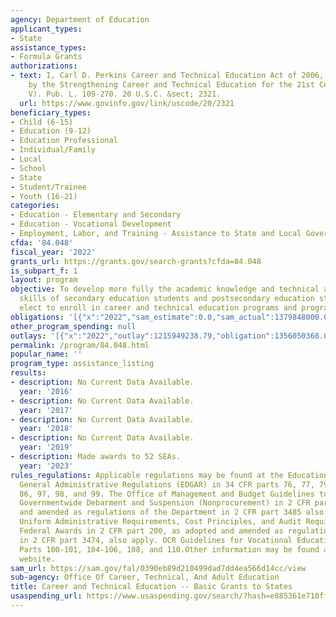 ```yaml
---
agency: Department of Education
applicant_types:
- State
assistance_types:
- Formula Grants
authorizations:
- text: I, Carl D. Perkins Career and Technical Education Act of 2006, as amended
    by the Strengthening Career and Technical Education for the 21st Century Act (Perkins
    V). Pub. L. 109-270. 20 U.S.C. &sect; 2321.
  url: https://www.govinfo.gov/link/uscode/20/2321
beneficiary_types:
- Child (6-15)
- Education (9-12)
- Education Professional
- Individual/Family
- Local
- School
- State
- Student/Trainee
- Youth (16-21)
categories:
- Education - Elementary and Secondary
- Education - Vocational Development
- Employment, Labor, and Training - Assistance to State and Local Governments
cfda: '84.048'
fiscal_year: '2022'
grants_url: https://grants.gov/search-grants?cfda=84.048
is_subpart_f: 1
layout: program
objective: To develop more fully the academic knowledge and technical and employability
  skills of secondary education students and postsecondary education students who
  elect to enroll in career and technical education programs and programs of study.
obligations: '[{"x":"2022","sam_estimate":0.0,"sam_actual":1379848000.0,"usa_spending_actual":1354614449.32},{"x":"2023","sam_estimate":1429848000.0,"sam_actual":0.0,"usa_spending_actual":1389199542.02},{"x":"2024","sam_estimate":1473312000.0,"sam_actual":0.0,"usa_spending_actual":1383482397.4}]'
other_program_spending: null
outlays: '[{"x":"2022","outlay":1215949238.79,"obligation":1356050368.09},{"x":"2023","outlay":810535720.27,"obligation":1405002693.0},{"x":"2024","outlay":2314287.45,"obligation":646358499.0}]'
permalink: /program/84.048.html
popular_name: ''
program_type: assistance_listing
results:
- description: No Current Data Available.
  year: '2016'
- description: No Current Data Available.
  year: '2017'
- description: No Current Data Available.
  year: '2018'
- description: No Current Data Available.
  year: '2019'
- description: Made awards to 52 SEAs.
  year: '2023'
rules_regulations: Applicable regulations may be found at the Education Department
  General Administrative Regulations (EDGAR) in 34 CFR parts 76, 77, 79, 81, 82, 84,
  86, 97, 98, and 99. The Office of Management and Budget Guidelines to Agencies on
  Governmentwide Debarment and Suspension (Nonprocurement) in 2 CFR part 180, as adopted
  and amended as regulations of the Department in 2 CFR part 3485 also apply. The
  Uniform Administrative Requirements, Cost Principles, and Audit Requirements for
  Federal Awards in 2 CFR part 200, as adopted and amended as regulations of the Department
  in 2 CFR part 3474, also apply. OCR Guidelines for Vocational Education and CFR
  Parts 100-101, 104-106, 108, and 110.Other information may be found at the program
  website.
sam_url: https://sam.gov/fal/0390eb89d210499dad7dd4ea566d14cc/view
sub-agency: Office Of Career, Technical, And Adult Education
title: Career and Technical Education -- Basic Grants to States
usaspending_url: https://www.usaspending.gov/search/?hash=e885361e710ff88532a97e6d0df3a6d0
---
```

